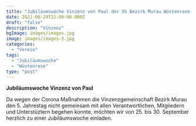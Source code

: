 ```yaml
---
title: "Jubiläumswoche Vinzenz von Paul der VG Bezirk Murau.Wüstenrose von 25. bis 30. September 2021"
date: 2021-06-29T22:00:00.000Z
draft: "false"
description: "Vinzenz"
bgImage: images/images.jpg
image: images/images-3.jpg
categories: 
  - "Verein"
tags:
  - "Jubiläumswoche"
  - "Wüstenrose"
type: "post"
---
```


**Jubiläumswoche Vinzenz von Paul**

Da wegen der Corona Maßnahmen  die Vinzenzgemeinschaft Bezirk Murau den 5. Jahrestag nicht gemeinsam mit allen Verantwortlichen, Mitgliedern und Unterstüztern begehen konnte, möchten wir von 25. bis 30. September herzlich zu einer Jubiläumswoche einladen.
